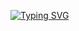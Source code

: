 [![Typing SVG](https://readme-typing-svg.demolab.com/?lines=Hi+Welcome+to+my+GitHub;I+talk+Bioinformatics)](https://git.io/typing-svg)
